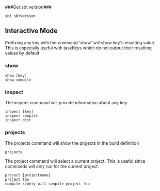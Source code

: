 ###Get sbt version###
```
sbt sbtVersion
```

## Interactive Mode ##
Prefixing any key with the command 'show' will show key's resulting value.  This is especially useful with taskKeys which do not output their resulting values by default

### show ###
```
show [key]
show compile
```

### inspect ###
The inspect command will provide information about any key.
```
inspect [key]
inspect compile
inspect dist
```

### projects ###
The projects command will show the projects in the build definition
```
projects
```

The project command will select a current project.  This is useful since commands will only run for the current project. 
```
project [projectname]
project foo
compile //only will compile project foo
```
